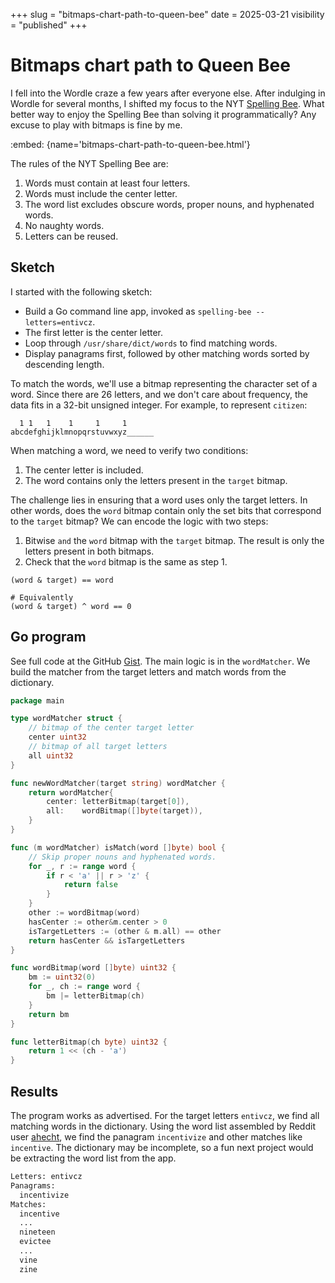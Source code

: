 +++
slug = "bitmaps-chart-path-to-queen-bee"
date = 2025-03-21
visibility = "published"
+++

# Bitmaps chart path to Queen Bee

I fell into the Wordle craze a few years after everyone else. After indulging in
Wordle for several months, I shifted my focus to the NYT [Spelling Bee]. What
better way to enjoy the Spelling Bee than solving it programmatically? Any
excuse to play with bitmaps is fine by me.

:embed: {name='bitmaps-chart-path-to-queen-bee.html'}

[Spelling Bee]: https://www.nytimes.com/puzzles/spelling-bee

The rules of the NYT Spelling Bee are:

1. Words must contain at least four letters.
2. Words must include the center letter.
3. The word list excludes obscure words, proper nouns, and hyphenated words.
4. No naughty words.
5. Letters can be reused.

## Sketch

I started with the following sketch:

- Build a Go command line app, invoked as `spelling-bee --letters=entivcz`.
- The first letter is the center letter.
- Loop through `/usr/share/dict/words` to find matching words.
- Display panagrams first, followed by other matching words sorted by descending
  length.

To match the words, we'll use a bitmap representing the character set of a word.
Since there are 26 letters, and we don't care about frequency, the data fits in
a 32-bit unsigned integer. For example, to represent `citizen`:

```
  1 1   1    1     1     1      
abcdefghijklmnopqrstuvwxyz______
```

When matching a word, we need to verify two conditions:

1. The center letter is included.
2. The word contains only the letters present in the `target` bitmap.

The challenge lies in ensuring that a word uses only the target letters. In
other words, does the `word` bitmap contain only the set bits that correspond to
the `target` bitmap? We can encode the logic with two steps:

1. Bitwise `and` the `word` bitmap with the `target` bitmap. The result is only
   the letters present in both bitmaps.
2. Check that the `word` bitmap is the same as step 1.

```
(word & target) == word

# Equivalently
(word & target) ^ word == 0 
```

## Go program

See full code at the GitHub [Gist]. The main logic is in the `wordMatcher`.
We build the matcher from the target letters and match words from the
dictionary.

[Gist]: https://gist.github.com/jschaf/c7e282cb092df2e5ae80254d13e3b8a3

```go {description="match words with bitmaps"}
package main

type wordMatcher struct {
	// bitmap of the center target letter
	center uint32
	// bitmap of all target letters
	all uint32
}

func newWordMatcher(target string) wordMatcher {
	return wordMatcher{
		center: letterBitmap(target[0]),
		all:    wordBitmap([]byte(target)),
	}
}

func (m wordMatcher) isMatch(word []byte) bool {
	// Skip proper nouns and hyphenated words.
	for _, r := range word {
		if r < 'a' || r > 'z' {
			return false
		}
	}
	other := wordBitmap(word)
	hasCenter := other&m.center > 0
	isTargetLetters := (other & m.all) == other
	return hasCenter && isTargetLetters
}

func wordBitmap(word []byte) uint32 {
	bm := uint32(0)
	for _, ch := range word {
		bm |= letterBitmap(ch)
	}
	return bm
}

func letterBitmap(ch byte) uint32 {
	return 1 << (ch - 'a')
}
```

## Results

The program works as advertised. For the target letters `entivcz`, we find all
matching words in the dictionary. Using the word list assembled by Reddit user
[ahecht], we find the panagram `incentivize` and other matches like `incentive`.
The dictionary may be incomplete, so a fun next project would be extracting the
word list from the app.

[ahecht]: https://old.reddit.com/r/NYTSpellingBee/comments/zzdo3q/rebuilding_spelling_bee_for_fun_what_dictionary/

```txt
Letters: entivcz
Panagrams:
  incentivize
Matches:
  incentive
  ...
  nineteen
  evictee
  ...
  vine
  zine
```
